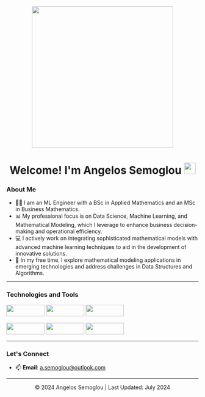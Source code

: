 <div id="header" align="center">
  <img src="https://media.giphy.com/media/dWesBcTLavkZuG35MI/giphy.gif" width="370"/> 
</div>

<h1>
  <div align="center"> Welcome! I'm Angelos Semoglou
    <img src="https://media.giphy.com/media/hvRJCLFzcasrR4ia7z/giphy.gif" width="30px"/>
  </h1>

### About Me 
- :man_student: I am an ML Engineer with a BSc in Applied Mathematics and an MSc in Business Mathematics.
- 📊 My professional focus is on Data Science, Machine Learning, and Mathematical Modeling, which I leverage to enhance business decision-making and operational efficiency.
- 💻 I actively work on integrating sophisticated mathematical models with advanced machine learning techniques to aid in the development of innovative solutions.
- 🔬 In my free time, I explore mathematical modeling applications in emerging technologies and address challenges in Data Structures and Algorithms.

***

### Technologies and Tools
<img src="https://img.shields.io/badge/Python-3766AB?style=flat-square&logo=Python&logoColor=white" height="30" width="100"/> <img src="https://img.shields.io/badge/R-3766AB?style=flat-square&logo=R&logoColor=white" height="30" width="100"/> <img src="https://img.shields.io/badge/MySQL-FFDD00?style=flat-square&logo=MySQL&logoColor=black" height="30" width="100"/>


<img src="https://img.shields.io/badge/Python-3776AB?style=flat-square&logo=Python&logoColor=FFD43B" height="30" width="100"/>
<img src="https://img.shields.io/badge/R-3766AB?style=flat-square&logo=R&logoColor=white" height="30" width="100"/>
<img src="https://img.shields.io/badge/MySQL-FFDD00?style=flat-square&logo=MySQL&logoColor=black" height="30" width="100"/>


***

### Let's Connect
- 📫 **Email**: [a.semoglou@outlook.com](mailto:a.semoglou@outlook.com)

</div>

<footer>
  <hr>
  <p align="center">© 2024 Angelos Semoglou | Last Updated: July 2024</p>
</footer>

